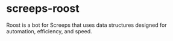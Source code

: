 # screeps-roost
Roost is a bot for Screeps that uses data structures designed for automation, efficiency, and speed.
